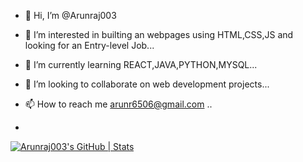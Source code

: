 - 👋 Hi, I’m @Arunraj003
- 👀 I’m interested in builting an webpages using HTML,CSS,JS and looking for an Entry-level Job...
- 🌱 I’m currently learning  REACT,JAVA,PYTHON,MYSQL...
- 💞️ I’m looking to collaborate on web development projects...
- 📫 How to reach me arunr6506@gmail.com ..

- 
[![Arunraj003's GitHub | Stats](https://stats.quira.sh/Arunraj003/github?theme=dark)](https://quira.sh?utm_source=widgets&utm_campaign=Arunraj003)
